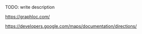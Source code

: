 TODO: write description

https://graphloc.com/

https://developers.google.com/maps/documentation/directions/